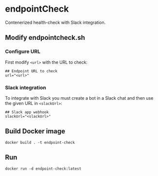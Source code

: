 # endpointCheck
Contenerized health-check with Slack integration.

## Modify endpointcheck.sh
### Configure URL
First modify `<url>` with the URL to check:
```
## Endpoint URL to check
url="<url>"
```

### Slack integration
To integrate with Slack you must create a bot in a Slack chat and then use the given URL in `<slackUrl>`:
```
## Slack app webhook
slackUrl="<slackUrl>"
```

## Build Docker image
```
docker build . -t endpoint-check
```

## Run 
```
docker run -d endpoint-check:latest
```

